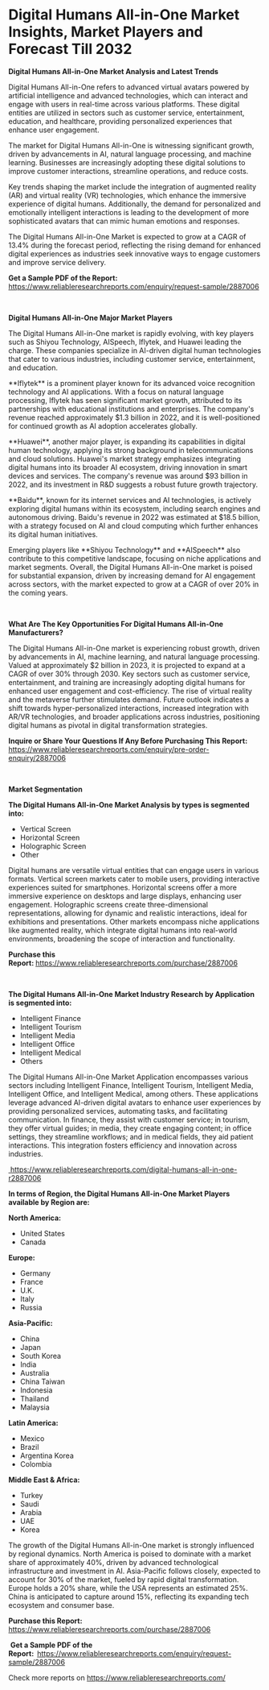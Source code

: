 <p><h1>Digital Humans All-in-One Market Insights, Market Players and Forecast Till 2032</h1></p><p><strong>Digital Humans All-in-One Market Analysis and Latest Trends</strong></p>
<p><p>Digital Humans All-in-One refers to advanced virtual avatars powered by artificial intelligence and advanced technologies, which can interact and engage with users in real-time across various platforms. These digital entities are utilized in sectors such as customer service, entertainment, education, and healthcare, providing personalized experiences that enhance user engagement. </p><p>The market for Digital Humans All-in-One is witnessing significant growth, driven by advancements in AI, natural language processing, and machine learning. Businesses are increasingly adopting these digital solutions to improve customer interactions, streamline operations, and reduce costs. </p><p>Key trends shaping the market include the integration of augmented reality (AR) and virtual reality (VR) technologies, which enhance the immersive experience of digital humans. Additionally, the demand for personalized and emotionally intelligent interactions is leading to the development of more sophisticated avatars that can mimic human emotions and responses. </p><p>The Digital Humans All-in-One Market is expected to grow at a CAGR of 13.4% during the forecast period, reflecting the rising demand for enhanced digital experiences as industries seek innovative ways to engage customers and improve service delivery.</p></p>
<p><strong>Get a Sample PDF of the Report:&nbsp;</strong> <a href="https://www.reliableresearchreports.com/enquiry/request-sample/2887006?utm_campaign=2298&utm_medium=2&utm_source=Github&utm_content=ia&utm_term=13032025&utm_id=digital-humans-all-in-one">https://www.reliableresearchreports.com/enquiry/request-sample/2887006</a></p>
<p>&nbsp;</p>
<p><strong>Digital Humans All-in-One Major Market Players</strong></p>
<p><p>The Digital Humans All-in-One market is rapidly evolving, with key players such as Shiyou Technology, AISpeech, Iflytek, and Huawei leading the charge. These companies specialize in AI-driven digital human technologies that cater to various industries, including customer service, entertainment, and education.</p><p>**Iflytek** is a prominent player known for its advanced voice recognition technology and AI applications. With a focus on natural language processing, Iflytek has seen significant market growth, attributed to its partnerships with educational institutions and enterprises. The company's revenue reached approximately $1.3 billion in 2022, and it is well-positioned for continued growth as AI adoption accelerates globally.</p><p>**Huawei**, another major player, is expanding its capabilities in digital human technology, applying its strong background in telecommunications and cloud solutions. Huawei's market strategy emphasizes integrating digital humans into its broader AI ecosystem, driving innovation in smart devices and services. The company's revenue was around $93 billion in 2022, and its investment in R&D suggests a robust future growth trajectory.</p><p>**Baidu**, known for its internet services and AI technologies, is actively exploring digital humans within its ecosystem, including search engines and autonomous driving. Baidu's revenue in 2022 was estimated at $18.5 billion, with a strategy focused on AI and cloud computing which further enhances its digital human initiatives.</p><p>Emerging players like **Shiyou Technology** and **AISpeech** also contribute to this competitive landscape, focusing on niche applications and market segments. Overall, the Digital Humans All-in-One market is poised for substantial expansion, driven by increasing demand for AI engagement across sectors, with the market expected to grow at a CAGR of over 20% in the coming years.</p></p>
<p>&nbsp;</p>
<p><strong>What Are The Key Opportunities For Digital Humans All-in-One Manufacturers?</strong></p>
<p><p>The Digital Humans All-in-One market is experiencing robust growth, driven by advancements in AI, machine learning, and natural language processing. Valued at approximately $2 billion in 2023, it is projected to expand at a CAGR of over 30% through 2030. Key sectors such as customer service, entertainment, and training are increasingly adopting digital humans for enhanced user engagement and cost-efficiency. The rise of virtual reality and the metaverse further stimulates demand. Future outlook indicates a shift towards hyper-personalized interactions, increased integration with AR/VR technologies, and broader applications across industries, positioning digital humans as pivotal in digital transformation strategies.</p></p>
<p><strong>Inquire or Share Your Questions If Any Before Purchasing This Report:</strong> <a href="https://www.reliableresearchreports.com/enquiry/pre-order-enquiry/2887006?utm_campaign=2298&utm_medium=2&utm_source=Github&utm_content=ia&utm_term=13032025&utm_id=digital-humans-all-in-one">https://www.reliableresearchreports.com/enquiry/pre-order-enquiry/2887006</a></p>
<p>&nbsp;</p>
<p><strong>Market Segmentation</strong></p>
<p><strong>The Digital Humans All-in-One Market Analysis by types is segmented into:</strong></p>
<p><ul><li>Vertical Screen</li><li>Horizontal Screen</li><li>Holographic Screen</li><li>Other</li></ul></p>
<p><p>Digital humans are versatile virtual entities that can engage users in various formats. Vertical screen markets cater to mobile users, providing interactive experiences suited for smartphones. Horizontal screens offer a more immersive experience on desktops and large displays, enhancing user engagement. Holographic screens create three-dimensional representations, allowing for dynamic and realistic interactions, ideal for exhibitions and presentations. Other markets encompass niche applications like augmented reality, which integrate digital humans into real-world environments, broadening the scope of interaction and functionality.</p></p>
<p><strong>Purchase this Report:&nbsp;</strong><a href="https://www.reliableresearchreports.com/purchase/2887006?utm_campaign=2298&utm_medium=2&utm_source=Github&utm_content=ia&utm_term=13032025&utm_id=digital-humans-all-in-one">https://www.reliableresearchreports.com/purchase/2887006</a></p>
<p>&nbsp;</p>
<p><strong>The Digital Humans All-in-One Market Industry Research by Application is segmented into:</strong></p>
<p><ul><li>Intelligent Finance</li><li>Intelligent Tourism</li><li>Intelligent Media</li><li>Intelligent Office</li><li>Intelligent Medical</li><li>Others</li></ul></p>
<p><p>The Digital Humans All-in-One Market Application encompasses various sectors including Intelligent Finance, Intelligent Tourism, Intelligent Media, Intelligent Office, and Intelligent Medical, among others. These applications leverage advanced AI-driven digital avatars to enhance user experiences by providing personalized services, automating tasks, and facilitating communication. In finance, they assist with customer service; in tourism, they offer virtual guides; in media, they create engaging content; in office settings, they streamline workflows; and in medical fields, they aid patient interactions. This integration fosters efficiency and innovation across industries.</p></p>
<p><a href="https://www.reliableresearchreports.com/digital-humans-all-in-one-r2887006?utm_campaign=2298&utm_medium=2&utm_source=Github&utm_content=ia&utm_term=13032025&utm_id=digital-humans-all-in-one">&nbsp;https://www.reliableresearchreports.com/digital-humans-all-in-one-r2887006</a></p>
<p><strong>In terms of Region, the Digital Humans All-in-One Market Players available by Region are:</strong></p>
<p>
    <p> <strong> North America: </strong>
        <ul>
            <li>United States</li>
            <li>Canada</li>
        </ul>
        </p> 
    <p> <strong> Europe: </strong>
        <ul>
            <li>Germany</li>
            <li>France</li>
            <li>U.K.</li>
            <li>Italy</li>
            <li>Russia</li>
        </ul>
        </p> 
    <p> <strong> Asia-Pacific: </strong>
        <ul>
            <li>China</li>
            <li>Japan</li>
            <li>South Korea</li>
            <li>India</li>
            <li>Australia</li>
            <li>China Taiwan</li>
            <li>Indonesia</li>
            <li>Thailand</li>
            <li>Malaysia</li>
        </ul>
        </p> 
    <p> <strong> Latin America: </strong>
        <ul>
            <li>Mexico</li>
            <li>Brazil</li>
            <li>Argentina Korea</li>
            <li>Colombia</li>
        </ul>
        </p> 
    <p> <strong> Middle East & Africa: </strong>
        <ul>
            <li>Turkey</li>
            <li>Saudi</li>
            <li>Arabia</li>
            <li>UAE</li>
            <li>Korea</li>
        </ul>
    </p>
    </p>
<p><p>The growth of the Digital Humans All-in-One market is strongly influenced by regional dynamics. North America is poised to dominate with a market share of approximately 40%, driven by advanced technological infrastructure and investment in AI. Asia-Pacific follows closely, expected to account for 30% of the market, fueled by rapid digital transformation. Europe holds a 20% share, while the USA represents an estimated 25%. China is anticipated to capture around 15%, reflecting its expanding tech ecosystem and consumer base.</p></p>
<p><strong>Purchase this Report: </strong><a href="https://www.reliableresearchreports.com/purchase/2887006?utm_campaign=2298&utm_medium=2&utm_source=Github&utm_content=ia&utm_term=13032025&utm_id=digital-humans-all-in-one">https://www.reliableresearchreports.com/purchase/2887006</a></p>
<p>&nbsp;<strong>Get a Sample PDF of the Report:&nbsp;&nbsp;</strong><a href="https://www.reliableresearchreports.com/enquiry/request-sample/2887006?utm_campaign=2298&utm_medium=2&utm_source=Github&utm_content=ia&utm_term=13032025&utm_id=digital-humans-all-in-one">https://www.reliableresearchreports.com/enquiry/request-sample/2887006</a></p>
<p><strong></strong></p>
<p>Check more reports on <a href="https://www.reliableresearchreports.com/?utm_campaign=2298&utm_medium=2&utm_source=Github&utm_content=ia&utm_term=13032025&utm_id=digital-humans-all-in-one">https://www.reliableresearchreports.com/</a></p>